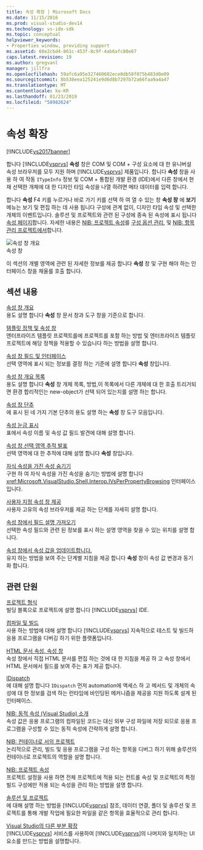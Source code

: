 ```yaml
---
title: 속성 확장 | Microsoft Docs
ms.date: 11/15/2016
ms.prod: visual-studio-dev14
ms.technology: vs-ide-sdk
ms.topic: conceptual
helpviewer_keywords:
- Properties window, providing support
ms.assetid: 68e2cbd4-861c-453f-8c9f-4ab6afc80e67
caps.latest.revision: 19
ms.author: gregvanl
manager: jillfra
ms.openlocfilehash: 59afc6a95e327460602ece8db58f075b483d0e09
ms.sourcegitcommit: 8b538eea125241e9d6d8b7297b72a66faa9a4a47
ms.translationtype: MT
ms.contentlocale: ko-KR
ms.lasthandoff: 01/23/2019
ms.locfileid: "58982624"
---
```

# <a name="extending-properties"></a>속성 확장
[!INCLUDE[vs2017banner](../../includes/vs2017banner.md)]

합니다 [!INCLUDE[vsprvs](../../includes/vsprvs-md.md)] **속성** 창은 COM 및 COM + 구성 요소에 대 한 유니버설 속성 브라우저를 모두 지원 하며 [!INCLUDE[vsprvs](../../includes/vsprvs-md.md)] 제품입니다. 합니다 **속성** 창을 사용 하 여 작동 `ITypeInfo` 정보 및 COM + 통합된 개발 환경 (IDE)에서 다른 창에서 현재 선택한 개체에 대 한 디자인 타임 속성을 나열 하려면 메타 데이터를 입력 합니다.  
  
 합니다 **속성** F4 키를 누르거나 바로 가기 키를 선택 하 여 열 수 있는 창 **속성 창** 에 **보기** 메뉴는 보기 및 편집 하는 데 사용 됩니다 구성에 관계 없이, 디자인 타임 속성 및 선택한 개체의 이벤트입니다. 솔루션 및 프로젝트와 관련 된 구성에 종속 된 속성에 표시 됩니다 [속성 페이지](../../extensibility/internals/property-pages.md)합니다. 자세한 내용은 [NIB: 프로젝트 속성](http://msdn.microsoft.com/fb126574-24ad-4c96-9b2b-6e1f3879ba50)를 [구성 옵션 관리](../../extensibility/internals/managing-configuration-options.md), 및 [NIB: 항목 관리 프로젝트에서](http://msdn.microsoft.com/762e606b-7f44-4b66-97a1-e30a703654a0)합니다.  
  
 ![속성 창 개요](../../extensibility/internals/media/vspropertieswindow.png "vsPropertiesWindow")  
속성 창  
  
 이 섹션의 개별 영역에 관련 된 자세한 정보를 제공 합니다 **속성** 창 및 구현 해야 하는 인터페이스 창을 채울를 호출 합니다.  
  
## <a name="in-this-section"></a>섹션 내용  
 [속성 창 개요](../../extensibility/internals/properties-window-overview.md)  
 용도 설명 합니다 **속성** 창 문서 창과 도구 창을 기준으로 합니다.  
  
 [템플릿 정책 및 속성 창](../../extensibility/internals/template-policy-and-the-properties-window.md)  
 엔터프라이즈 템플릿 프로젝트를에 프로젝트를 포함 하는 방법 및 엔터프라이즈 템플릿 프로젝트에 해당 정책을 적용할 수 있습니다 하는 방법을 설명 합니다.  
  
 [속성 창 필드 및 인터페이스](../../extensibility/internals/properties-window-fields-and-interfaces.md)  
 선택 영역에 표시 되는 정보를 결정 하는 기준에 설명 합니다 **속성** 창입니다.  
  
 [속성 창 개요 목록](../../extensibility/internals/properties-window-object-list.md)  
 용도 설명 합니다 **속성** 창 개체 목록, 방법,이 목록에서 다른 개체에 대 한 호출 트리거되면 환경 합리적인는 new-object가 선택 되어 있는지를 설명 하는 합니다.  
  
 [속성 창 단추](../../extensibility/internals/properties-window-buttons.md)  
 에 표시 된 네 가지 기본 단추의 용도 설명 하는 **속성** 창 도구 모음입니다.  
  
 [속성 눈금 표시](../../extensibility/internals/properties-display-grid.md)  
 표에서 속성 이름 및 속성 값 필드 발견에 대해 설명 합니다.  
  
 [속성 창 선택 영역 추적 발표](../../misc/announcing-property-window-selection-tracking.md)  
 선택 영역에 대 한 추적에 대해 설명 합니다 **속성** 창입니다.  
  
 [자식 속성을 가진 속성 숨기기](../../misc/hiding-properties-that-have-child-properties.md)  
 구현 하 여 자식 속성을 가진 속성을 숨기는 방법에 설명 합니다 <xref:Microsoft.VisualStudio.Shell.Interop.IVsPerPropertyBrowsing> 인터페이스입니다.  
  
 [사용자 지정 속성 창 제공](../../misc/providing-a-custom-properties-window.md)  
 사용자 고유의 속성 브라우저를 제공 하는 단계를 자세히 설명 합니다.  
  
 [속성 창에서 필드 설명 가져오기](../../misc/getting-field-descriptions-from-the-properties-window.md)  
 선택한 속성 필드와 관련 된 정보를 표시 하는 설명 영역을 찾을 수 있는 위치를 설명 합니다.  
  
 [속성 창에서 속성 값을 업데이트합니다.](../../misc/updating-property-values-in-the-properties-window.md)  
 유지 하는 방법을 보여 주는 단계별 지침을 제공 합니다 **속성** 창이 속성 값 변경과 동기화 합니다.  
  
## <a name="related-sections"></a>관련 단원  
 [프로젝트 형식](../../extensibility/internals/project-types.md)  
 빌딩 블록으로 프로젝트에 설명 합니다 [!INCLUDE[vsprvs](../../includes/vsprvs-md.md)] IDE.  
  
 [컴파일 및 빌드](../../ide/compiling-and-building-in-visual-studio.md)  
 사용 하는 방법에 대해 설명 합니다 [!INCLUDE[vsprvs](../../includes/vsprvs-md.md)] 지속적으로 테스트 및 빌드하 응용 프로그램을 디버깅 하기 위한 플랫폼입니다.  
  
 [HTML 문서 속성, 속성 창](http://msdn.microsoft.com/library/46e3d164-a1a7-42f9-87b0-344e10a37b62)  
 속성 창에서 직접 HTML 문서를 편집 하는 것에 대 한 지침을 제공 하 고 속성 창에서 HTML 문서에서 필드를 보여 주는 표가 제공 합니다.  
  
 [IDispatch](http://msdn.microsoft.com/ebbff4bc-36b2-4861-9efa-ffa45e013eb5)  
 에 대해 설명 합니다 `IDispatch` 먼저 automation에 액세스 하 고 메서드 및 개체의 속성에 대 한 정보를 검색 하는 런타임에 바인딩된 메커니즘을 제공을 지원 하도록 설계 된 인터페이스.  
  
 [NIB: 동적 속성 (Visual Studio) 소개](http://msdn.microsoft.com/f5102027-1431-4195-ae40-9b991de46d3a)  
 속성 값은 응용 프로그램의 컴파일된 코드는 대신 외부 구성 파일에 저장 되므로 응용 프로그램을 구성할 수 있는 동적 속성에 간략하게 설명 합니다.  
  
 [NIB: 컨테이너로 서의 프로젝트](http://msdn.microsoft.com/87d40f63-f487-4767-8963-64beec27ba1b)  
 논리적으로 관리, 빌드 및 응용 프로그램을 구성 하는 항목을 디버그 하기 위해 솔루션의 컨테이너로 프로젝트의 역할을 설명 합니다.  
  
 [NIB: 프로젝트 속성](http://msdn.microsoft.com/fb126574-24ad-4c96-9b2b-6e1f3879ba50)  
 프로젝트 설정을 사용 하면 전체 프로젝트에 적용 되는 컨트롤 속성 및 프로젝트의 특정 빌드 구성에만 적용 되는 속성을 관리 하는 방법을 설명 합니다.  
  
 [솔루션 및 프로젝트](../../ide/solutions-and-projects-in-visual-studio.md)  
 에 대해 설명 하는 방법을 [!INCLUDE[vsprvs](../../includes/vsprvs-md.md)] 참조, 데이터 연결, 폴더 및 솔루션 및 프로젝트를 통해 개발 작업에 필요한 파일을 같은 항목을 효율적으로 관리 합니다.  
  
 [Visual Studio의 다른 부분 확장](../../extensibility/extending-other-parts-of-visual-studio.md)  
 [!INCLUDE[vsprvs](../../includes/vsprvs-md.md)] 서비스를 사용하여 [!INCLUDE[vsprvs](../../includes/vsprvs-md.md)]의 나머지와 일치하는 UI 요소를 만드는 방법을 설명합니다.
